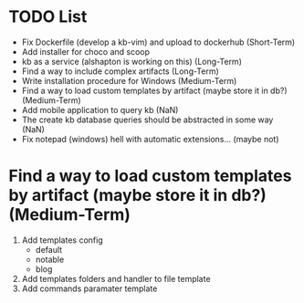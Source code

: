 # TODO List

- Fix Dockerfile (develop a kb-vim) and upload to dockerhub (Short-Term)
- Add installer for choco and scoop
- kb as a service (alshapton is working on this) (Long-Term)
- Find a way to include complex artifacts (Long-Term)
- Write installation procedure for Windows (Medium-Term)
- Find a way to load custom templates by artifact (maybe store it in db?) (Medium-Term)
- Add mobile application to query kb (NaN)
- The create kb database queries should be abstracted in some way (NaN)
- Fix notepad (windows) hell with automatic extensions... (maybe not)

# Find a way to load custom templates by artifact (maybe store it in db?) (Medium-Term)
1. Add templates config
    - default
    - notable
    - blog
2. Add templates folders and handler to file template
3. Add commands paramater template